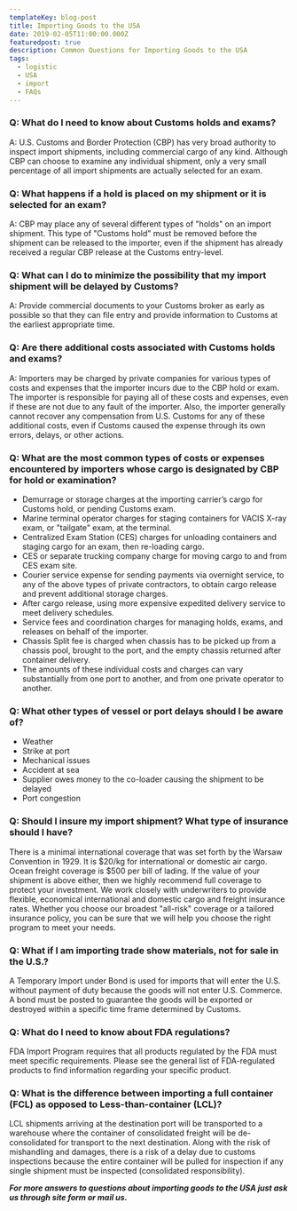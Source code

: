 ```yaml
---
templateKey: blog-post
title: Importing Goods to the USA
date: 2019-02-05T11:00:00.000Z
featuredpost: true
description: Common Questions for Importing Goods to the USA
tags:
  - logistic
  - USA
  - import
  - FAQs
---
```


### Q: What do I need to know about Customs holds and exams?

A: U.S. Customs and Border Protection (CBP) has very broad authority to inspect import shipments, including commercial cargo of any kind. Although CBP can choose to examine any individual shipment, only a very small percentage of all import shipments are actually selected for an exam.

### Q: What happens if a hold is placed on my shipment or it is selected for an exam?

A: CBP may place any of several different types of "holds" on an import shipment. This type of "Customs hold" must be removed before the shipment can be released to the importer, even if the shipment has already received a regular CBP release at the Customs entry-level.

### Q: What can I do to minimize the possibility that my import shipment will be delayed by Customs?

A: Provide commercial documents to your Customs broker as early as possible so that they can file entry and provide information to Customs at the earliest appropriate time. 

### Q: Are there additional costs associated with Customs holds and exams?

A: Importers may be charged by private companies for various types of costs and expenses that the importer incurs due to the CBP hold or exam. The importer is responsible for paying all of these costs and expenses, even if these are not due to any fault of the importer. Also, the importer generally cannot recover any compensation from U.S. Customs for any of these additional costs, even if Customs caused the expense through its own errors, delays, or other actions.

### Q: What are the most common types of costs or expenses encountered by importers whose cargo is designated by CBP for hold or examination?

* Demurrage or storage charges at the importing carrier’s cargo for Customs hold, or pending Customs exam.
* Marine terminal operator charges for staging containers for VACIS X-ray exam, or "tailgate" exam, at the terminal.
* Centralized Exam Station (CES) charges for unloading containers and staging cargo for an exam, then re-loading cargo.
* CES or separate trucking company charge for moving cargo to and from CES exam site.
* Courier service expense for sending payments via overnight service, to any of the above types of private contractors, to obtain cargo release and prevent additional storage charges.
* After cargo release, using more expensive expedited delivery service to meet delivery schedules.
* Service fees and coordination charges for managing holds, exams, and releases on behalf of the importer.
* Chassis Split fee is charged when chassis has to be picked up from a chassis pool, brought to the port, and the empty chassis returned after container delivery.
* The amounts of these individual costs and charges can vary substantially from one port to another, and from one private operator to another.

### Q: What other types of vessel or port delays should I be aware of?

* Weather
* Strike at port
* Mechanical issues
* Accident at sea
* Supplier owes money to the co-loader causing the shipment to be delayed
* Port congestion

### Q: Should I insure my import shipment? What type of insurance should I have?

There is a minimal international coverage that was set forth by the Warsaw Convention in 1929. It is $20/kg for international or domestic air cargo. Ocean freight coverage is $500 per bill of lading. If the value of your shipment is above either, then we highly recommend full coverage to protect your investment. We work closely with underwriters to provide flexible, economical international and domestic cargo and freight insurance rates. Whether you choose our broadest "all-risk" coverage or a tailored insurance policy, you can be sure that we will help you choose the right program to meet your needs.

### Q: What if I am importing trade show materials, not for sale in the U.S.?

A Temporary Import under Bond is used for imports that will enter the U.S. without payment of duty because the goods will not enter U.S. Commerce. A bond must be posted to guarantee the goods will be exported or destroyed within a specific time frame determined by Customs.

### Q: What do I need to know about FDA regulations?

FDA Import Program requires that all products regulated by the FDA must meet specific requirements. Please see the general list of  FDA-regulated products to find information regarding your specific product.

### Q: What is the difference between importing a full container (FCL) as opposed to Less-than-container (LCL)?

LCL shipments arriving at the destination port will be transported to a warehouse where the container of consolidated freight will be de-consolidated for transport to the next destination. Along with the risk of mishandling and damages, there is a risk of a delay due to customs inspections because the entire container will be pulled for inspection if any single shipment must be inspected (consolidated responsibility).

_**For more answers to questions about importing goods to the USA just ask us through site form or mail us.**_